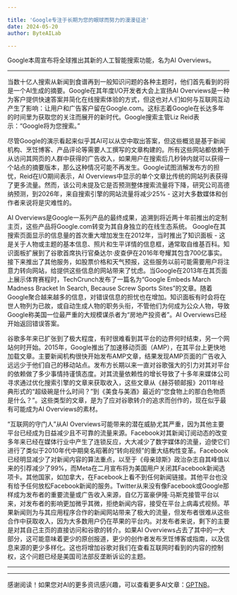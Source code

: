 ```yaml
---

title: 'Google专注于长期为您的眼球而努力的漫漫征途'
date: 2024-05-20
author: ByteAILab

---
```


Google本周宣布将全球推出其新的人工智能搜索功能，名为AI Overviews。

---
当数十亿人搜索从新闻到食谱再到一般知识问题的各种主题时，他们首先看到的将是一个AI生成的摘要。Google在其年度I/O开发者大会上宣扬AI Overviews是一种为客户提供快速答案并简化在线搜索体验的方式，但这也对人们如何与互联网互动产生了影响：让用户和广告客户留在Google.com。这标志着Google在长达多年的时间里为获取您的关注而展开的新时代。Google搜索主管Liz Reid表示：“Google将为您搜索。” 

尽管Google的演示看起来似乎其AI可以从空中取出答案，但这些概览是基于新闻机构、烹饪博客、产品评论等需要人工撰写的文章构建的。所有这些网站都依赖于从访问其网页的人群中获得的广告收入，如果用户在搜索后几秒钟内就可以获得一个站点的摘要版本，那么这种情况可能不再发生。Google试图消解发布方的担忧，Reid在I/O期间表示，AI Overviews中显示的单个文章比传统的网站列表获得了更多流量。然而，该公司未提及它是否预测整体搜索流量将下降，研究公司高德纳预测，到2026年，来自搜索引擎的网站流量将减少25% - 这对大多数媒体和创作者来说将是灾难性的。

AI Overviews是Google一系列产品的最终成果，追溯到将近两十年前推出的定制主页，这些产品将Google.com转变为其自身独立的在线生态系统。 Google在其搜索页面显示的信息量的首次重大增加发生在2012年，当时推出了知识面板 - 这是关于人物或主题的基本信息、照片和生平详情的信息框，通常取自维基百科。知识面板扩展到了谷歌首席执行官桑达尔·皮查伊在2016年夸耀其包含700亿事实。接下来推出了其他服务，如股票价格和天气预报，这些服务以前可能需要用户将注意力转向网站，给提供这些信息的网站带来了忧虑。当Google在2013年在其页面上展示体育赛程时，TechCrunch发布了一篇名为“Google Embeds March Madness Bracket In Search, Because Screw Sports Sites”的文章。随着Google聚合越来越多的信息，对错误信息的担忧也在增加。知识面板有时会将在世人物列为已故，或自动生成人物的职务头衔，不管他们为何成为公众人物，导致Google称美国一位最严重的大规模谋杀者为“房地产投资者”。AI Overviews已经开始返回错误答案。

谷歌多年来已扩张到了极大程度，有时很难看到其平台的边界何时结束，另一个网站何时开始。2015年，Google推出了加速移动页面（AMP），在其平台上更快地加载文章。主要新闻机构很快开始发布AMP文章，结果发现AMP页面的广告收入远远少于他们自己的移动站点。发布方长期以来一直对谷歌强大的引力对其对平台的依赖做了多少事情持谨慎态度。对其流量依赖性的增长导致了十多年来媒体公司寻求通过优化搜索引擎的文章来获取收入，这些文章从《赫芬顿邮报》2011年经典形式的“超级碗是什么时间？”到《美食与美酒》最近的“您食物上的那白色物质是什么？”。这些类型的文章，是为了应对谷歌转介的追求而创作的，现在似乎最有可能成为AI Overviews的素材。

“互联网的守门人”从AI Overviews可能带来的潜在威胁尤其严重，因为其他主要平台已经成为日益减少且不可靠的流量来源。Facebook对其新闻订阅动态的改变多年来已经在媒体行业中产生了连锁反应，大大减少了数字媒体的流量，迫使它们进行了类似于2010年代中期臭名昭著的“转向视频”的重大结构性变革。Facebook已经明显减少了对新闻内容的算法重点，以至于《母亲琼斯》政治杂志自其峰值以来的引荐减少了99%，而Meta在二月宣布将为美国用户关闭其Facebook新闻选项卡。其他国家，如加拿大，在Facebook上看不到任何新闻链接。其他平台也没有给予任何放松Facebook新闻的服务。Twitter从来没有像Facebook或Google那样成为发布者的重要流量或广告收入来源，自亿万富豪伊隆·马斯克接管平台以来，对发布者的影响更加微乎其微，拒绝新闻内容，接受在平台上病毒式视频。苹果新闻则为与其应用程序合作的新闻网站带来了极大的流量，但发布者很难从这些合作中获取收入，因为大多数用户仍在苹果的平台内。对发布者来说，剩下的主要是对其自己主页的直接访问和谷歌的转介。如果AI Overviews占去了其中的一大部分，这可能意味着更少的原创报道，更少的创作者发布烹饪博客或指南，以及信息来源的更少多样化。这也将增加谷歌对我们在查看互联网时看到的内容的控制权，这个问题已经是美国司法部反垄断诉讼的主题。

---
---
感谢阅读！如果您对AI的更多资讯感兴趣，可以查看更多AI文章：[GPTNB](https://gptnb.com)。